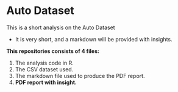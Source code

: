 # Auto Dataset
This is a short analysis on the Auto Dataset 
- It is very short, and a markdown will be provided with insights. 

**This repositories consists of 4 files:**
1. The analysis code in R.
2. The CSV dataset used.
3. The markdown file used to produce the PDF report.
4. **PDF report with insight.**
